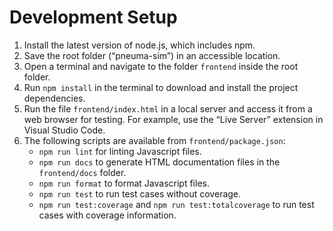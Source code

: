 # Development Setup
1.	Install the latest version of node.js, which includes npm.
2.	Save the root folder (“pneuma-sim”) in an accessible location.
3.	Open a terminal and navigate to the folder `frontend` inside the root folder.
4.	Run `npm install` in the terminal to download and install the project dependencies.
5.	Run the file `frontend/index.html` in a local server and access it from a web browser for testing. For example, use the “Live Server” extension in Visual Studio Code.
6.	The following scripts are available from `frontend/package.json`:
    - `npm run lint` for linting Javascript files.
    - `npm run docs` to generate HTML documentation files in the `frontend/docs` folder.
    - `npm run format` to format Javascript files.
    - `npm run test` to run test cases without coverage.
    - `npm run test:coverage` and `npm run test:totalcoverage` to run test cases with coverage information.
